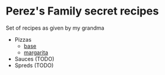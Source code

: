 # Perez's Family secret recipes

Set of recipes as given by my grandma

- Pizzas
  - [base](pizzas/base.md)
  - [margarita](pizzas/margarita.md)
- Sauces (TODO)
- Spreds (TODO)
